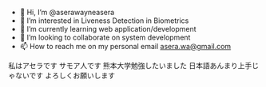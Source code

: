 - 👋 Hi, I’m @aserawayneasera
- 👀 I’m interested in Liveness Detection in Biometrics
- 🌱 I’m currently learning web application/development
- 💞️ I’m looking to collaborate on system development
- 📫 How to reach me on my personal email asera.wa@gmail.com

私はアセラです
サモア人です
熊本大学勉強したいました
日本語あんまり上手じゃないです
よろしくお願いします

<!---
aserawayneasera/aserawayneasera is a ✨ special ✨ repository because its `README.md` (this file) appears on your GitHub profile.
You can click the Preview link to take a look at your changes.
--->
